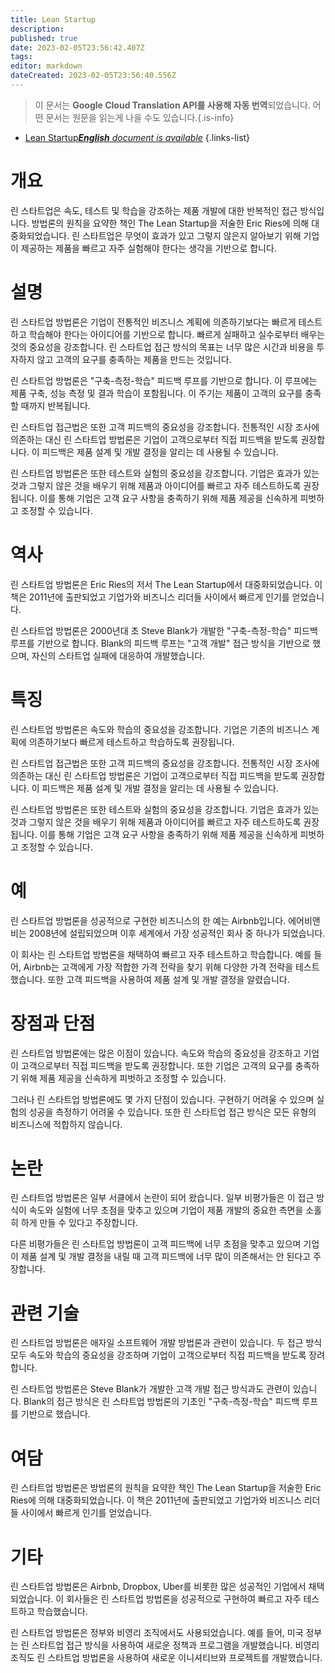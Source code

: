 ```yaml
---
title: Lean Startup
description: 
published: true
date: 2023-02-05T23:56:42.407Z
tags: 
editor: markdown
dateCreated: 2023-02-05T23:56:40.556Z
---
```


> 이 문서는 **Google Cloud Translation API를 사용해 자동 번역**되었습니다.
어떤 문서는 원문을 읽는게 나을 수도 있습니다.{.is-info}



- [Lean Startup***English** document is available*](/en/Knowledge-base/Dictionary/lean-startup)
{.links-list}


# 개요
린 스타트업은 속도, 테스트 및 학습을 강조하는 제품 개발에 대한 반복적인 접근 방식입니다. 방법론의 원칙을 요약한 책인 The Lean Startup을 저술한 Eric Ries에 의해 대중화되었습니다. 린 스타트업은 무엇이 효과가 있고 그렇지 않은지 알아보기 위해 기업이 제공하는 제품을 빠르고 자주 실험해야 한다는 생각을 기반으로 합니다.

# 설명
린 스타트업 방법론은 기업이 전통적인 비즈니스 계획에 의존하기보다는 빠르게 테스트하고 학습해야 한다는 아이디어를 기반으로 합니다. 빠르게 실패하고 실수로부터 배우는 것의 중요성을 강조합니다. 린 스타트업 접근 방식의 목표는 너무 많은 시간과 비용을 투자하지 않고 고객의 요구를 충족하는 제품을 만드는 것입니다.

린 스타트업 방법론은 "구축-측정-학습" 피드백 루프를 기반으로 합니다. 이 루프에는 제품 구축, 성능 측정 및 결과 학습이 포함됩니다. 이 주기는 제품이 고객의 요구를 충족할 때까지 반복됩니다.

린 스타트업 접근법은 또한 고객 피드백의 중요성을 강조합니다. 전통적인 시장 조사에 의존하는 대신 린 스타트업 방법론은 기업이 고객으로부터 직접 피드백을 받도록 권장합니다. 이 피드백은 제품 설계 및 개발 결정을 알리는 데 사용될 수 있습니다.

린 스타트업 방법론은 또한 테스트와 실험의 중요성을 강조합니다. 기업은 효과가 있는 것과 그렇지 않은 것을 배우기 위해 제품과 아이디어를 빠르고 자주 테스트하도록 권장됩니다. 이를 통해 기업은 고객 요구 사항을 충족하기 위해 제품 제공을 신속하게 피벗하고 조정할 수 있습니다.

# 역사
린 스타트업 방법론은 Eric Ries의 저서 The Lean Startup에서 대중화되었습니다. 이 책은 2011년에 출판되었고 기업가와 비즈니스 리더들 사이에서 빠르게 인기를 얻었습니다.

린 스타트업 방법론은 2000년대 초 Steve Blank가 개발한 "구축-측정-학습" 피드백 루프를 기반으로 합니다. Blank의 피드백 루프는 "고객 개발" 접근 방식을 기반으로 했으며, 자신의 스타트업 실패에 대응하여 개발했습니다.

# 특징
린 스타트업 방법론은 속도와 학습의 중요성을 강조합니다. 기업은 기존의 비즈니스 계획에 의존하기보다 빠르게 테스트하고 학습하도록 권장됩니다.

린 스타트업 접근법은 또한 고객 피드백의 중요성을 강조합니다. 전통적인 시장 조사에 의존하는 대신 린 스타트업 방법론은 기업이 고객으로부터 직접 피드백을 받도록 권장합니다. 이 피드백은 제품 설계 및 개발 결정을 알리는 데 사용될 수 있습니다.

린 스타트업 방법론은 또한 테스트와 실험의 중요성을 강조합니다. 기업은 효과가 있는 것과 그렇지 않은 것을 배우기 위해 제품과 아이디어를 빠르고 자주 테스트하도록 권장됩니다. 이를 통해 기업은 고객 요구 사항을 충족하기 위해 제품 제공을 신속하게 피벗하고 조정할 수 있습니다.

# 예
린 스타트업 방법론을 성공적으로 구현한 비즈니스의 한 예는 Airbnb입니다. 에어비앤비는 2008년에 설립되었으며 이후 세계에서 가장 성공적인 회사 중 하나가 되었습니다.

이 회사는 린 스타트업 방법론을 채택하여 빠르고 자주 테스트하고 학습합니다. 예를 들어, Airbnb는 고객에게 가장 적합한 가격 전략을 찾기 위해 다양한 가격 전략을 테스트했습니다. 또한 고객 피드백을 사용하여 제품 설계 및 개발 결정을 알렸습니다.

# 장점과 단점
린 스타트업 방법론에는 많은 이점이 있습니다. 속도와 학습의 중요성을 강조하고 기업이 고객으로부터 직접 피드백을 받도록 권장합니다. 또한 기업은 고객의 요구를 충족하기 위해 제품 제공을 신속하게 피벗하고 조정할 수 있습니다.

그러나 린 스타트업 방법론에도 몇 가지 단점이 있습니다. 구현하기 어려울 수 있으며 실험의 성공을 측정하기 어려울 수 있습니다. 또한 린 스타트업 접근 방식은 모든 유형의 비즈니스에 적합하지 않습니다.

# 논란
린 스타트업 방법론은 일부 서클에서 논란이 되어 왔습니다. 일부 비평가들은 이 접근 방식이 속도와 실험에 너무 초점을 맞추고 있으며 기업이 제품 개발의 중요한 측면을 소홀히 하게 만들 수 있다고 주장합니다.

다른 비평가들은 린 스타트업 방법론이 고객 피드백에 너무 초점을 맞추고 있으며 기업이 제품 설계 및 개발 결정을 내릴 때 고객 피드백에 너무 많이 의존해서는 안 된다고 주장합니다.

# 관련 기술
린 스타트업 방법론은 애자일 소프트웨어 개발 방법론과 관련이 있습니다. 두 접근 방식 모두 속도와 학습의 중요성을 강조하며 기업이 고객으로부터 직접 피드백을 받도록 장려합니다.

린 스타트업 방법론은 Steve Blank가 개발한 고객 개발 접근 방식과도 관련이 있습니다. Blank의 접근 방식은 린 스타트업 방법론의 기초인 "구축-측정-학습" 피드백 루프를 기반으로 했습니다.

# 여담
린 스타트업 방법론은 방법론의 원칙을 요약한 책인 The Lean Startup을 저술한 Eric Ries에 의해 대중화되었습니다. 이 책은 2011년에 출판되었고 기업가와 비즈니스 리더들 사이에서 빠르게 인기를 얻었습니다.

# 기타
린 스타트업 방법론은 Airbnb, Dropbox, Uber를 비롯한 많은 성공적인 기업에서 채택되었습니다. 이 회사들은 린 스타트업 방법론을 성공적으로 구현하여 빠르고 자주 테스트하고 학습했습니다.

린 스타트업 방법론은 정부와 비영리 조직에서도 사용되었습니다. 예를 들어, 미국 정부는 린 스타트업 접근 방식을 사용하여 새로운 정책과 프로그램을 개발했습니다. 비영리 조직도 린 스타트업 방법론을 사용하여 새로운 이니셔티브와 프로젝트를 개발했습니다.
